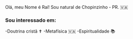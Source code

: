Olá, meu Nome é Raí! Sou natural de Chopinzinho - PR. 🇻🇦
### Sou interessado em: ###

-Doutrina cristã ✝️
-Metafísica 🇻🇦
-Espiritualidade 📚


